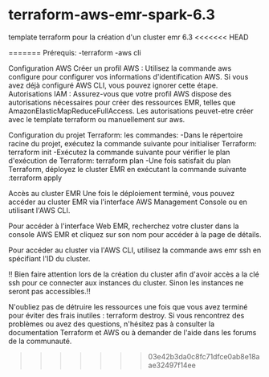 # terraform-aws-emr-spark-6.3
template terraform pour la création d'un cluster emr 6.3
<<<<<<< HEAD

=======
Prérequis:
-terraform
-aws cli

Configuration AWS
Créer un profil AWS : 
Utilisez la commande aws configure pour configurer vos informations d'identification AWS. Si vous avez déjà configuré AWS CLI, vous pouvez ignorer cette étape.
Autorisations IAM : 
Assurez-vous que votre profil AWS dispose des autorisations nécessaires pour créer des ressources EMR, telles que AmazonElasticMapReduceFullAccess.
Les autorisations peuvet-etre créer avec le template terraform ou manuellement sur aws.

Configuration du projet Terraform:
les commandes:
  -Dans le répertoire racine du projet, exécutez la commande suivante pour initialiser Terraform: terraform init
  -Exécutez la commande suivante pour vérifier le plan d'exécution de Terraform: terraform plan
  -Une fois satisfait du plan Terraform, déployez le cluster EMR en exécutant la commande suivante :terraform apply 


Accès au cluster EMR
Une fois le déploiement terminé, vous pouvez accéder au cluster EMR via l'interface AWS Management Console ou en utilisant l'AWS CLI.

Pour accéder à l'interface Web EMR, recherchez votre cluster dans la console AWS EMR et cliquez sur son nom pour accéder à la page de détails.

Pour accéder au cluster via l'AWS CLI, utilisez la commande aws emr ssh en spécifiant l'ID du cluster.

!! Bien faire attention lors de la création du cluster afin d'avoir accès a la clé ssh pour ce connecter aux instances du cluster. Sinon les instances ne seront pas accessibles.!!

N'oubliez pas de détruire les ressources une fois que vous avez terminé pour éviter des frais inutiles : terraform destroy.
Si vous rencontrez des problèmes ou avez des questions, n'hésitez pas à consulter la documentation Terraform et AWS ou à demander de l'aide dans les forums de la communauté. 
>>>>>>> 03e42b3da0c8fc71dfce0ab8e18aae32497f14ee
